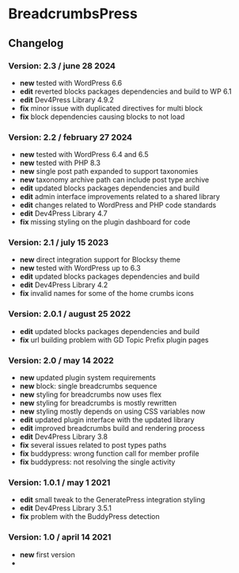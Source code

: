# BreadcrumbsPress

## Changelog

### Version: 2.3 / june 28 2024

* **new** tested with WordPress 6.6
* **edit** reverted blocks packages dependencies and build to WP 6.1
* **edit** Dev4Press Library 4.9.2
* **fix** minor issue with duplicated directives for multi block
* **fix** block dependencies causing blocks to not load

### Version: 2.2 / february 27 2024

* **new** tested with WordPress 6.4 and 6.5
* **new** tested with PHP 8.3
* **new** single post path expanded to support taxonomies
* **new** taxonomy archive path can include post type archive
* **edit** updated blocks packages dependencies and build
* **edit** admin interface improvements related to a shared library
* **edit** changes related to WordPress and PHP code standards
* **edit** Dev4Press Library 4.7
* **fix** missing styling on the plugin dashboard for code

### Version: 2.1 / july 15 2023

* **new** direct integration support for Blocksy theme
* **new** tested with WordPress up to 6.3
* **edit** updated blocks packages dependencies and build
* **edit** Dev4Press Library 4.2
* **fix** invalid names for some of the home crumbs icons

### Version: 2.0.1 / august 25 2022

* **edit** updated blocks packages dependencies and build
* **fix** url building problem with GD Topic Prefix plugin pages

### Version: 2.0 / may 14 2022

* **new** updated plugin system requirements
* **new** block: single breadcrumbs sequence
* **new** styling for breadcrumbs now uses flex
* **new** styling for breadcrumbs is mostly rewritten
* **new** styling mostly depends on using CSS variables now
* **edit** updated plugin interface with the updated library
* **edit** improved breadcrumbs build and rendering process
* **edit** Dev4Press Library 3.8
* **fix** several issues related to post types paths
* **fix** buddypress: wrong function call for member profile
* **fix** buddypress: not resolving the single activity

### Version: 1.0.1 / may 1 2021

* **edit** small tweak to the GeneratePress integration styling
* **edit** Dev4Press Library 3.5.1
* **fix** problem with the BuddyPress detection

### Version: 1.0 / april 14 2021

* **new** first version
* 